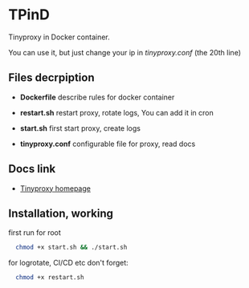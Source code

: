 
# TPinD

Tinyproxy in Docker container. 

You can use it, but just change your ip in *tinyproxy.conf* (the 20th line)

## Files decrpiption

- **Dockerfile** describe rules for docker container

- **restart.sh** restart proxy, rotate logs, You can add it in cron

- **start.sh** first start proxy, create logs

- **tinyproxy.conf** configurable file for proxy, read docs 



## Docs link

 - [Tinyproxy homepage](https://tinyproxy.github.io/)


## Installation, working

first run for root

```bash
  chmod +x start.sh && ./start.sh
```

for logrotate, CI/CD etc don't forget:

```bash
  chmod +x restart.sh 
```
